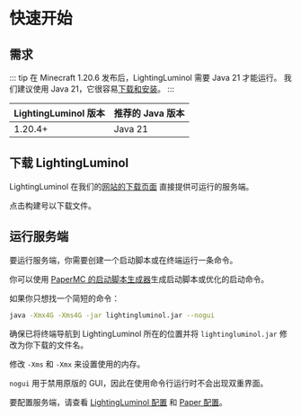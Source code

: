 # 快速开始

## 需求

::: tip
在 Minecraft 1.20.6 发布后，LightingLuminol 需要 Java 21 才能运行。
我们建议使用 Java 21，它很容易[下载和安装](https://docs.papermc.io/misc/java-install)。
:::

| LightingLuminol 版本 | 推荐的 Java 版本 |
| -------------------- | ---------------- |
| 1.20.4+              | Java 21          |

## 下载 LightingLuminol

LightingLuminol 在我们的[网站的下载页面](https://luminolmc.com/downloads/lightingluminol) 直接提供可运行的服务端。

点击构建号以下载文件。

## 运行服务端

要运行服务端，你需要创建一个启动脚本或在终端运行一条命令。

你可以使用 [PaperMC 的启动脚本生成器](https://docs.papermc.io/misc/tools/start-script-gen)生成启动脚本或优化的启动命令。

如果你只想找一个简短的命令：

```bash
java -Xmx4G -Xms4G -jar lightingluminol.jar --nogui
```

确保已将终端导航到 LightingLuminol 所在的位置并将 `lightingluminol.jar` 修改为你下载的文件名。

修改 `-Xms` 和 `-Xmx` 来设置使用的内存。

`nogui` 用于禁用原版的 GUI，因此在使用命令行运行时不会出现双重界面。

要配置服务端，请查看 [LightingLuminol 配置](../reference/configuration)
和 [Paper 配置](https://docs.papermc.io/paper/reference/configuration)。
